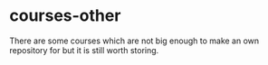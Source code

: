 # courses-other
There are some courses which are not big enough to make an own repository for but it is still worth storing.
